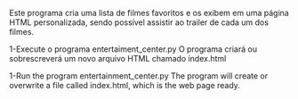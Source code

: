 Este programa cria uma lista de filmes favoritos e os exibem em uma página HTML personalizada, sendo possível
assistir ao trailer de cada um dos filmes.


1-Execute o programa entertaiment_center.py
O programa criará ou sobrescreverá um novo arquivo HTML chamado index.html

1-Run the program entertainment_center.py
The program will create or overwrite a file called index.html, which is the web page ready.
